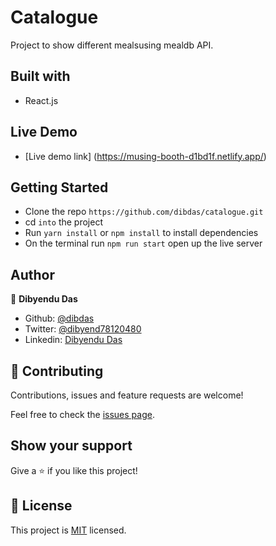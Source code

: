 # Catalogue
Project to show different mealsusing mealdb API.
## Built with
- React.js

## Live Demo
- [Live demo link] (https://musing-booth-d1bd1f.netlify.app/)
## Getting Started

- Clone the repo `https://github.com/dibdas/catalogue.git`
- cd `into` the project
- Run `yarn install` or `npm install` to install dependencies
- On the terminal run `npm run start` open up the live server

## Author

👤 **Dibyendu Das**
- Github: [@dibdas](https://github.com/dibdas)
- Twitter: [@dibyend78120480](https://twitter.com/dibyend78120480)
- Linkedin: [Dibyendu Das](https://www.linkedin.com/in/dibdas/)

## 🤝 Contributing

Contributions, issues and feature requests are welcome!

Feel free to check the [issues page](issues/).

## Show your support

Give a ⭐️ if you like this project!



## 📝 License

This project is [MIT](./LICENSE) licensed.
